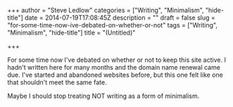 +++
author = "Steve Ledlow"
categories = ["Writing", "Minimalism", "hide-title"]
date = 2014-07-19T17:08:45Z
description = ""
draft = false
slug = "for-some-time-now-ive-debated-on-whether-or-not"
tags = ["Writing", "Minimalism", "hide-title"]
title = "(Untitled)"

+++


<p>For some time now I've debated on whether or not to keep this site active.  I hadn't written here for many months and the domain name renewal came due.  I've started and abandoned websites before, but this one felt like one that shouldn't meet the same fate.</p>

<p>Maybe I should stop treating NOT writing as a form of minimalism.</p>

